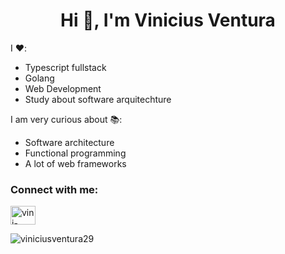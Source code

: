 <h1 align="center">Hi 👋, I'm Vinicius Ventura</h1>

I ❤️:
- Typescript fullstack
- Golang
- Web Development
- Study about software arquitechture

I am very curious about 📚:
- Software architecture
- Functional programming
- A lot of web frameworks

<h3 align="left">Connect with me:</h3>
<p align="left">
<a href="https://linkedin.com/in/vini-ventura29" target="blank"><img align="center" src="https://raw.githubusercontent.com/rahuldkjain/github-profile-readme-generator/master/src/images/icons/Social/linked-in-alt.svg" alt="vini-ventura29" height="30" width="40" /></a>
</p>

<div>

<p><img src="https://github-readme-streak-stats.herokuapp.com/?user=viniciusventura29&theme=nord" alt="viniciusventura29" /></p>
</div>
